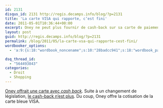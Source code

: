 ```yaml
---
id: 2131
disqus_id: 2131 http://regis.decamps.info/blog/?p=2131
title: 'La carte VISA qui rapporte, c’est fini'
date: 2011-05-01T10:36:44+00:00
excerpt: Oney ne peut plus fournir de cash-back sur sa carte de paiement.
layout: post
guid: http://regis.decamps.info/blog/?p=2131
permalink: /blog/2011/05/la-carte-vsa-qui-rapporte-cest-fini/
wordbooker_options:
  - 'a:9:{s:18:"wordbook_noncename";s:10:"28badcc941";s:18:"wordbook_page_post";s:4:"-100";s:18:"wordbook_orandpage";s:1:"2";s:23:"wordbook_default_author";s:1:"1";s:23:"wordbook_extract_length";s:3:"256";s:19:"wordbook_actionlink";s:3:"300";s:18:"wordbook_attribute";s:0:"";s:29:"wordbooker_status_update_text";s:33:"New blog post :  %title% - %link%";s:17:"wordbook_new_post";s:1:"1";}'

dsq_thread_id:
  - "564493843"
categories:
  - Droit
  - Shopping
---
```

[Oney offrait une carte avec _cash back_](http://regis.decamps.info/blog/2011/01/cashback/). Suite à un changement de législation, [le cash-back n’est plus](https://www.oney.fr/oney/oneydocs/ressources/pdf/info-arret-cashback.pdf "Notice d'information arrêt cash back oney"). Du coup, Oney offre la cotisation de la carte bleue VISA.
